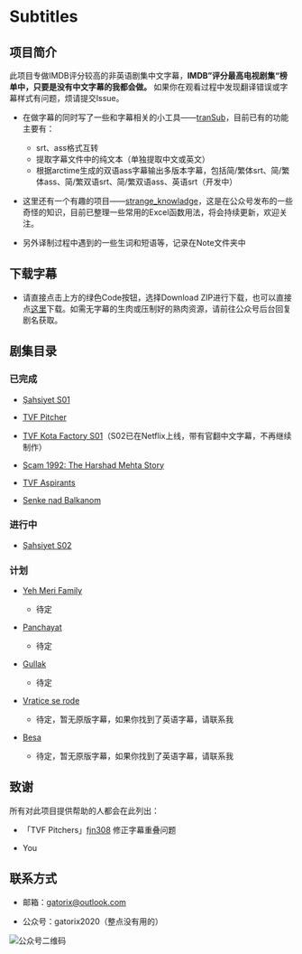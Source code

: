 # Subtitles

## 项目简介

此项目专做IMDB评分较高的非英语剧集中文字幕，**IMDB”评分最高电视剧集“榜单中，只要是没有中文字幕的我都会做。** 如果你在观看过程中发现翻译错误或字幕样式有问题，烦请提交Issue。
  
+ 在做字幕的同时写了一些和字幕相关的小工具——[tranSub](https://github.com/Gatorix/tranSub)，目前已有的功能主要有：
  + srt、ass格式互转
  + 提取字幕文件中的纯文本（单独提取中文或英文）
  + 根据arctime生成的双语ass字幕输出多版本字幕，包括简/繁体srt、简/繁体ass、简/繁双语srt、简/繁双语ass、英语srt（开发中）

+ 这里还有一个有趣的项目——[strange_knowladge](https://github.com/Gatorix/strange_knowladge)，这是在公众号发布的一些奇怪的知识，目前已整理一些常用的Excel函数用法，将会持续更新，欢迎关注。

+ 另外译制过程中遇到的一些生词和短语等，记录在Note文件夹中
  
## 下载字幕

+ 请直接点击上方的绿色Code按钮，选择Download ZIP进行下载，也可以直接点[这里](https://github.com/Gatorix/subtitles/archive/master.zip)下载。如需无字幕的生肉或压制好的熟肉资源，请前往公众号后台回复剧名获取。

## 剧集目录

### 已完成

+ [Şahsiyet S01](https://www.imdb.com/title/tt7920978/)

+ [TVF Pitcher](https://www.imdb.com/title/tt4742876/)
  
+ [TVF Kota Factory S01](https://www.imdb.com/title/tt9432978/)（S02已在Netflix上线，带有官翻中文字幕，不再继续制作）
  
+ [Scam 1992: The Harshad Mehta Story](https://www.imdb.com/title/tt12392504/)
  
+ [TVF Aspirants](https://www.imdb.com/title/tt14392248/)

+ [Senke nad Balkanom](https://www.imdb.com/title/tt6108262/)
  
### 进行中

+ [Şahsiyet S02](https://www.imdb.com/title/tt7920978/)
  
### 计划

+ [Yeh Meri Family](https://www.imdb.com/title/tt8595766/)
  + 待定
  
+ [Panchayat](https://www.imdb.com/title/tt12004706/)
  + 待定

+ [Gullak](https://www.imdb.com/title/tt10530900/)
  + 待定

+ [Vratice se rode](https://www.imdb.com/title/tt1043822/)
  + 待定，暂无原版字幕，如果你找到了英语字幕，请联系我
  
+ [Besa](https://www.imdb.com/title/tt9170318/)
  + 待定，暂无原版字幕，如果你找到了英语字幕，请联系我

## 致谢

所有对此项目提供帮助的人都会在此列出：

+ 「TVF Pitchers」[fjn308](https://github.com/fjn308) 修正字幕重叠问题

+ You
  
## 联系方式

+ 邮箱：gatorix@outlook.com

+ 公众号：gatorix2020（整点没有用的）
  
![公众号二维码](https://i.loli.net/2020/12/01/kUpPoLGzT2Q9Rhu.jpg)
